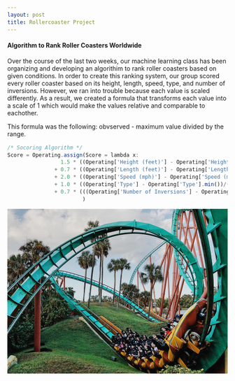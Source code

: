 ```yaml
---
layout: post
title: Rollercoaster Project
---
```

#### Algorithm to Rank Roller Coasters Worldwide

Over the course of the last two weeks, our machine learning class has been organizing and developing an algorithim to rank roller coasters based on given conditions. In order to create this ranking system, our group scored every roller coaster based on its height, length, speed, type, and number of inversions. However, we ran into trouble because each value is scaled differently. As a result, we created a formula that transforms each value into a scale of 1 which would make the values relative and comparable to eachother. 

This formula was the following: obvserved - maximum value divided by the range. 

```javascript
/* Socoring Algorithm */
Score = Operating.assign(Score = lambda x:
                 1.5 * ((Operating['Height (feet)'] - Operating['Height (feet)'].min())/(Operating['Height (feet)'].max() - Operating['Height (feet)'].min()))
               + 0.7 * ((Operating['Length (feet)'] - Operating['Length (feet)'].min())/(Operating['Length (feet)'].max() - Operating['Length (feet)'].min()))
               + 2.0 * ((Operating['Speed (mph)'] - Operating['Speed (mph)'].min())/(Operating['Speed (mph)'].max() - Operating['Speed (mph)'].min()))
               + 1.0 * ((Operating['Type'] - Operating['Type'].min())/(Operating['Type'].max() - Operating['Type'].min()))
               + 0.7 * (((Operating['Number of Inversions'] - Operating['Number of Inversions'].min())/(Operating['Number of Inversions'].max() - Operating['Number of Inversions'].min())))
                        )
```

<img src="/images/Rollercoaster.jpeg" width="600"/>